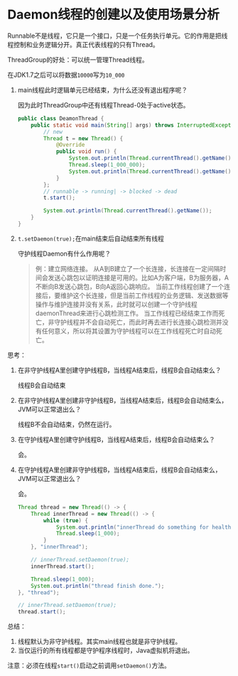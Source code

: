 # Daemon线程的创建以及使用场景分析

Runnable不是线程，它只是一个接口，只是一个任务执行单元。它的作用是把线程控制和业务逻辑分开。真正代表线程的只有Thread。

ThreadGroup的好处：可以统一管理Thread线程。



在JDK1.7之后可以将数据`10000`写为`10_000`



1. main线程此时逻辑单元已经结束，为什么还没有退出程序呢？

   因为此时ThreadGroup中还有线程Thread-0处于active状态。

   ```java
   public class DeamonThread {
       public static void main(String[] args) throws InterruptedException {
           // new
           Thread t = new Thread() {
               @Override
               public void run() {
                   System.out.println(Thread.currentThread().getName() + " running");
                   Thread.sleep(1_000_000);
                   System.out.println(Thread.currentThread().getName() + " done");
               }
           };
           // runnable -> running| -> blocked -> dead
           t.start();
   
           System.out.println(Thread.currentThread().getName());
       }
   }
   ```

2. `t.setDaemon(true);`在main结束后自动结束所有线程

   守护线程Daemon有什么作用呢？

   > 例：建立网络连接。
   > 从A到B建立了一个长连接，长连接在一定间隔时间会发送心跳包以证明连接是可用的。比如A为客户端，B为服务器，A不断向B发送心跳包，B向A返回心跳响应。
   > 当前工作线程创建了一个连接后，要维护这个长连接，但是当前工作线程的业务逻辑、发送数据等操作与维护连接并没有关系，此时就可以创建一个守护线程daemonThread来进行心跳检测工作。
   > 当工作线程已经结束工作而死亡，非守护线程并不会自动死亡，而此时再去进行长连接心跳检测并没有任何意义，所以将其设置为守护线程可以在工作线程死亡时自动死亡。



思考：

1. 在非守护线程A里创建守护线程B，当线程A结束后，线程B会自动结束么？

   线程B会自动结束

2. 在非守护线程A里创建非守护线程B，当线程A结束后，线程B会自动结束么，JVM可以正常退出么？

   线程B不会自动结束，仍然在运行。

3. 在守护线程A里创建守护线程B，当线程A结束后，线程B会自动结束么？

   会。

4. 在守护线程A里创建非守护线程B，当线程A结束后，线程B会自动结束么，JVM可以正常退出么？

   会。

   ```java
   Thread thread = new Thread(() -> {
       Thread innerThread = new Thread(() -> {
           while (true) {
               System.out.println("innerThread do something for health check.");
               Thread.sleep(1_000);
           }
       }, "innerThread");
   
       // innerThread.setDaemon(true);
       innerThread.start();
   
       Thread.sleep(1_000);
       System.out.println("thread finish done.");
   }, "thread");
   
   // innerThread.setDaemon(true);
   thread.start();
   ```

总结：

1. 线程默认为非守护线程。其实main线程也就是非守护线程。
2. 当仅运行的所有线程都是守护程序线程时，Java虚拟机将退出。 

注意：必须在线程`start()`启动之前调用`setDaemon()`方法。

